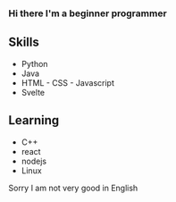 ### Hi there I'm a beginner programmer

## Skills
- Python
- Java
- HTML - CSS - Javascript
- Svelte

## Learning
- C++
- react
- nodejs
- Linux

Sorry I am not very good in English
